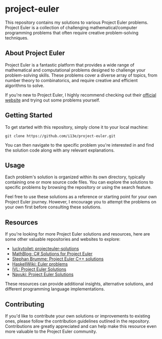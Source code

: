 # project-euler

This repository contains my solutions to various Project Euler problems. Project Euler is a
collection of challenging mathematical/computer programming problems that often require creative
problem-solving techniques.

## About Project Euler

Project Euler is a fantastic platform that provides a wide range of mathematical and computational
problems designed to challenge your problem-solving skills.
These problems cover a diverse array of topics, from number theory to combinatorics, and require
creative and efficient algorithms to solve.

If you're new to Project Euler, I highly recommend checking out their [official
website](https://projecteuler.net/) and trying out some problems yourself.

## Getting Started

To get started with this repository, simply clone it to your local machine:

```
git clone https://github.com/i13e/project-euler.git
```

You can then navigate to the specific problem you're interested in and find the solution code along
with any relevant explanations.

## Usage

Each problem's solution is organized within its own directory, typically containing one or more
source code files. You can explore the solutions to specific problems by browsing the repository or
using the search feature.

Feel free to use these solutions as a reference or starting point for your own Project Euler
journey. However, I encourage you to attempt the problems on your own first before consulting these
solutions.

## Resources

If you're looking for more Project Euler solutions and resources, here are some other valuable
repositories and websites to explore:

- [luckytoilet: projecteuler-solutions](https://github.com/luckytoilet/projecteuler-solutions/)
- [MathBlog: C# Solutions for Project Euler](https://www.mathblog.dk/project-euler-solutions/)
- [Stephan Brumme: Project Euler C++ solutions](https://euler.stephan-brumme.com/)
- [HaskellWiki: Euler problems](https://wiki.haskell.org/Euler_problems)
- [IVL: Project Euler Solutions](https://www.ivl-projecteuler.com/overview-of-problems/)
- [Nayuki: Project Euler Solutions](https://www.nayuki.io/page/project-euler-solutions)

These resources can provide additional insights, alternative solutions, and different programming
language implementations.

## Contributing

If you'd like to contribute your own solutions or improvements to existing ones, please follow the
contribution guidelines outlined in the repository.
Contributions are greatly appreciated and can help make this resource even more valuable to the
Project Euler community.
